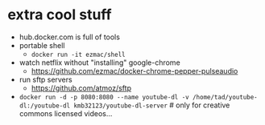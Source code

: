 # extra cool stuff
 - hub.docker.com is full of tools
 - portable shell
   - `docker run -it ezmac/shell`
 - watch netflix without "installing" google-chrome
   - https://github.com/ezmac/docker-chrome-pepper-pulseaudio
 - run sftp servers
   - https://github.com/atmoz/sftp
 - `docker run -d -p 8080:8080 --name youtube-dl -v /home/tad/youtube-dl:/youtube-dl kmb32123/youtube-dl-server` # only for creative commons licensed videos...


